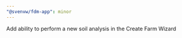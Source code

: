 ```yaml
---
"@svenvw/fdm-app": minor
---
```


Add ability to perform a new soil analysis in the Create Farm Wizard
